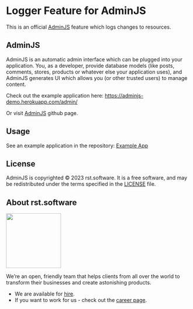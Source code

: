 # Logger Feature for AdminJS

This is an official [AdminJS](https://github.com/SoftwareBrothers/adminjs) feature which logs changes to resources.

## AdminJS

AdminJS is an automatic admin interface which can be plugged into your application. You, as a developer, provide database models (like posts, comments, stores, products or whatever else your application uses), and AdminJS generates UI which allows you (or other trusted users) to manage content.

Check out the example application here: https://adminjs-demo.herokuapp.com/admin/

Or visit [AdminJS](https://github.com/SoftwareBrothers/adminjs) github page.

## Usage

See an example application in the repository: [Example App](https://github.com/SoftwareBrothers/adminjs-logger/tree/master/example)

## License

AdminJS is copyrighted © 2023 rst.software. It is a free software, and may be redistributed under the terms specified in the [LICENSE](LICENSE.md) file.

## About rst.software

<img src="https://pbs.twimg.com/profile_images/1367119173604810752/dKVlj1YY_400x400.jpg" width=150>

We’re an open, friendly team that helps clients from all over the world to transform their businesses and create astonishing products.

* We are available for [hire](https://www.rst.software/estimate-your-project).
* If you want to work for us - check out the [career page](https://www.rst.software/join-us).
